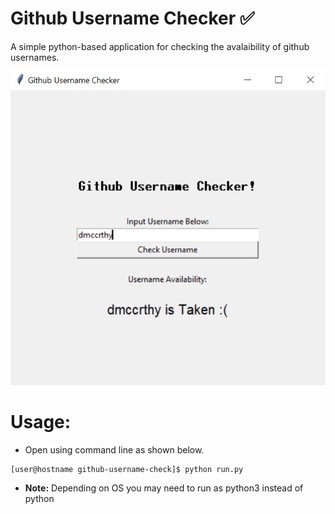 # Github Username Checker ✅
A simple python-based application for checking the avalaibility of github usernames.

<img src="static/demo.png"/>

<br />

# Usage:
- Open using command line as shown below.
````
[user@hostname github-username-check]$ python run.py
````
- **Note:** Depending on OS you may need to run as python3 instead of python